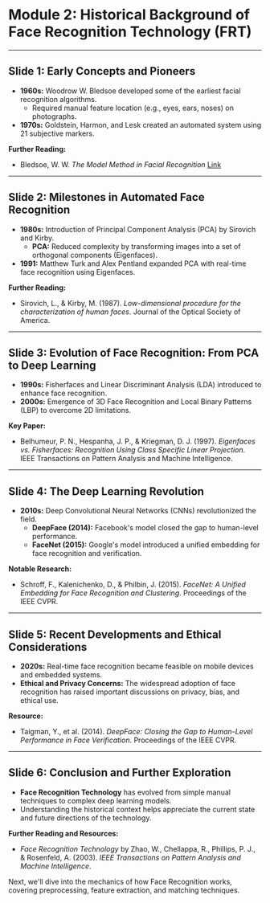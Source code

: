 
# Module 2: Historical Background of Face Recognition Technology (FRT)

---

## Slide 1: Early Concepts and Pioneers

- **1960s:** Woodrow W. Bledsoe developed some of the earliest facial recognition algorithms.
  - Required manual feature location (e.g., eyes, ears, noses) on photographs.
- **1970s:** Goldstein, Harmon, and Lesk created an automated system using 21 subjective markers.

**Further Reading:**
- Bledsoe, W. W. *The Model Method in Facial Recognition* [Link](http://example.com/techreport)

---

## Slide 2: Milestones in Automated Face Recognition

- **1980s:** Introduction of Principal Component Analysis (PCA) by Sirovich and Kirby.
  - **PCA:** Reduced complexity by transforming images into a set of orthogonal components (Eigenfaces).
- **1991:** Matthew Turk and Alex Pentland expanded PCA with real-time face recognition using Eigenfaces.

**Further Reading:**
- Sirovich, L., & Kirby, M. (1987). *Low-dimensional procedure for the characterization of human faces*. Journal of the Optical Society of America.

---

## Slide 3: Evolution of Face Recognition: From PCA to Deep Learning

- **1990s:** Fisherfaces and Linear Discriminant Analysis (LDA) introduced to enhance face recognition.
- **2000s:** Emergence of 3D Face Recognition and Local Binary Patterns (LBP) to overcome 2D limitations.

**Key Paper:**
- Belhumeur, P. N., Hespanha, J. P., & Kriegman, D. J. (1997). *Eigenfaces vs. Fisherfaces: Recognition Using Class Specific Linear Projection*. IEEE Transactions on Pattern Analysis and Machine Intelligence.

---

## Slide 4: The Deep Learning Revolution

- **2010s:** Deep Convolutional Neural Networks (CNNs) revolutionized the field.
  - **DeepFace (2014):** Facebook's model closed the gap to human-level performance.
  - **FaceNet (2015):** Google's model introduced a unified embedding for face recognition and verification.

**Notable Research:**
- Schroff, F., Kalenichenko, D., & Philbin, J. (2015). *FaceNet: A Unified Embedding for Face Recognition and Clustering*. Proceedings of the IEEE CVPR.

---

## Slide 5: Recent Developments and Ethical Considerations

- **2020s:** Real-time face recognition became feasible on mobile devices and embedded systems.
- **Ethical and Privacy Concerns:** The widespread adoption of face recognition has raised important discussions on privacy, bias, and ethical use.

**Resource:**
- Taigman, Y., et al. (2014). *DeepFace: Closing the Gap to Human-Level Performance in Face Verification*. Proceedings of the IEEE CVPR.

---

## Slide 6: Conclusion and Further Exploration

- **Face Recognition Technology** has evolved from simple manual techniques to complex deep learning models.
- Understanding the historical context helps appreciate the current state and future directions of the technology.

**Further Reading and Resources:**
- *Face Recognition Technology* by Zhao, W., Chellappa, R., Phillips, P. J., & Rosenfeld, A. (2003). *IEEE Transactions on Pattern Analysis and Machine Intelligence*.

Next, we'll dive into the mechanics of how Face Recognition works, covering preprocessing, feature extraction, and matching techniques.
